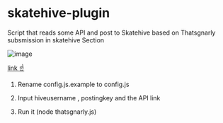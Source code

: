# skatehive-plugin

Script that reads some API and post to Skatehive based on Thatsgnarly subsmission in skatehive Section 

![image](https://github.com/sktbrd/skatehive-plugin/assets/116202536/9cc8a42f-0cff-493a-a955-a733d7da0e13)

[link ☝️](https://miro.com/app/board/uXjVM-zK1UA=/?share_link_id=143090395097) 



1. Rename config.js.example to config.js

2. Input hiveusername , postingkey and the API link 

3. Run it (node thatsgnarly.js) 

